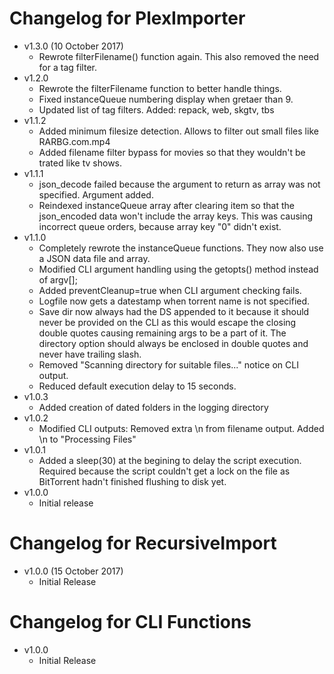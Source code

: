 # Changelog for PlexImporter

 + v1.3.0 (10 October 2017)
   - Rewrote filterFilename() function again. This also removed the need for a tag filter.
 + v1.2.0
   - Rewrote the filterFilename function to better handle things.
   - Fixed instanceQueue numbering display when gretaer than 9.
   - Updated list of tag filters. Added: repack, web, skgtv, tbs
 + v1.1.2
   - Added minimum filesize detection. Allows to filter out small files like RARBG.com.mp4
   - Added filename filter bypass for movies so that they wouldn't be trated like tv shows.
 + v1.1.1
   - json_decode failed because the argument to return as array was not specified. Argument added.
   - Reindexed instanceQueue array after clearing item so that the json_encoded data won't include
     the array keys. This was causing incorrect queue orders, because array key "0" didn't exist.
 + v1.1.0
   - Completely rewrote the instanceQueue functions. They now also use a JSON data file and array.
   - Modified CLI argument handling using the getopts() method instead of argv[];
   - Added preventCleanup=true when CLI argument checking fails.
   - Logfile now gets a datestamp when torrent name is not specified.
   - Save dir now always had the DS appended to it because it should never be provided on the 
     CLI as this would escape the closing double quotes causing remaining args to be a part of it.
     The directory option should always be enclosed in double quotes and never have trailing slash.
   - Removed "Scanning directory for suitable files..." notice on CLI output.
   - Reduced default execution delay to 15 seconds.
 + v1.0.3
   - Added creation of dated folders in the logging directory
 + v1.0.2
   - Modified CLI outputs: Removed extra \n from filename output. Added \n to "Processing Files"
 + v1.0.1
   - Added a sleep(30) at the begining to delay the script execution. Required because the script
     couldn't get a lock on the file as BitTorrent hadn't finished flushing to disk yet.
 + v1.0.0
   - Initial release
 
 # Changelog for RecursiveImport
 + v1.0.0 (15 October 2017)
   - Initial Release
 
 # Changelog for CLI Functions
 + v1.0.0
   - Initial Release
